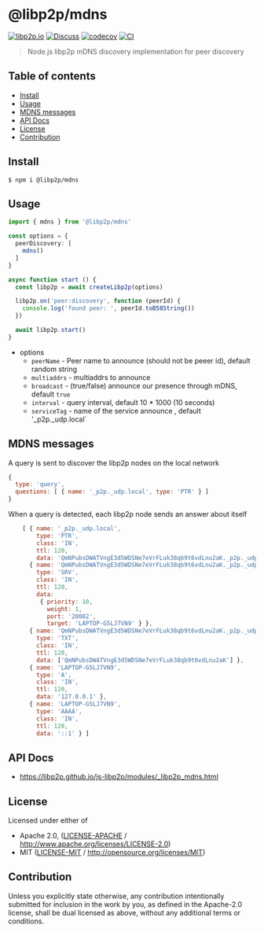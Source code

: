 # @libp2p/mdns <!-- omit in toc -->

[![libp2p.io](https://img.shields.io/badge/project-libp2p-yellow.svg?style=flat-square)](http://libp2p.io/)
[![Discuss](https://img.shields.io/discourse/https/discuss.libp2p.io/posts.svg?style=flat-square)](https://discuss.libp2p.io)
[![codecov](https://img.shields.io/codecov/c/github/libp2p/js-libp2p.svg?style=flat-square)](https://codecov.io/gh/libp2p/js-libp2p)
[![CI](https://img.shields.io/github/actions/workflow/status/libp2p/js-libp2p/main.yml?branch=master\&style=flat-square)](https://github.com/libp2p/js-libp2p/actions/workflows/main.yml?query=branch%3Amaster)

> Node.js libp2p mDNS discovery implementation for peer discovery

## Table of contents <!-- omit in toc -->

- [Install](#install)
- [Usage](#usage)
- [MDNS messages](#mdns-messages)
- [API Docs](#api-docs)
- [License](#license)
- [Contribution](#contribution)

## Install

```console
$ npm i @libp2p/mdns
```

## Usage

```Typescript
import { mdns } from '@libp2p/mdns'

const options = {
  peerDiscovery: [
    mdns()
  ]
}

async function start () {
  const libp2p = await createLibp2p(options)

  libp2p.on('peer:discovery', function (peerId) {
    console.log('found peer: ', peerId.toB58String())
  })

  await libp2p.start()
}

```

- options
  - `peerName` - Peer name to announce (should not be peeer id), default random string
  - `multiaddrs` - multiaddrs to announce
  - `broadcast` - (true/false) announce our presence through mDNS, default `true`
  - `interval` - query interval, default 10 \* 1000 (10 seconds)
  - `serviceTag` - name of the service announce , default '_p2p._udp.local\`

## MDNS messages

A query is sent to discover the libp2p nodes on the local network

```js
{
  type: 'query',
  questions: [ { name: '_p2p._udp.local', type: 'PTR' } ]
}
```

When a query is detected, each libp2p node sends an answer about itself

```js
    [ { name: '_p2p._udp.local',
        type: 'PTR',
        class: 'IN',
        ttl: 120,
        data: 'QmNPubsDWATVngE3d5WDSNe7eVrFLuk38qb9t6vdLnu2aK._p2p._udp.local' },
      { name: 'QmNPubsDWATVngE3d5WDSNe7eVrFLuk38qb9t6vdLnu2aK._p2p._udp.local',
        type: 'SRV',
        class: 'IN',
        ttl: 120,
        data:
         { priority: 10,
           weight: 1,
           port: '20002',
           target: 'LAPTOP-G5LJ7VN9' } },
      { name: 'QmNPubsDWATVngE3d5WDSNe7eVrFLuk38qb9t6vdLnu2aK._p2p._udp.local',
        type: 'TXT',
        class: 'IN',
        ttl: 120,
        data: ['QmNPubsDWATVngE3d5WDSNe7eVrFLuk38qb9t6vdLnu2aK'] },
      { name: 'LAPTOP-G5LJ7VN9',
        type: 'A',
        class: 'IN',
        ttl: 120,
        data: '127.0.0.1' },
      { name: 'LAPTOP-G5LJ7VN9',
        type: 'AAAA',
        class: 'IN',
        ttl: 120,
        data: '::1' } ]
```

## API Docs

- <https://libp2p.github.io/js-libp2p/modules/_libp2p_mdns.html>

## License

Licensed under either of

- Apache 2.0, ([LICENSE-APACHE](LICENSE-APACHE) / <http://www.apache.org/licenses/LICENSE-2.0>)
- MIT ([LICENSE-MIT](LICENSE-MIT) / <http://opensource.org/licenses/MIT>)

## Contribution

Unless you explicitly state otherwise, any contribution intentionally submitted for inclusion in the work by you, as defined in the Apache-2.0 license, shall be dual licensed as above, without any additional terms or conditions.
